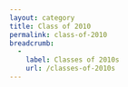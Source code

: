 ```yaml
---
layout: category
title: Class of 2010
permalink: class-of-2010
breadcrumb:
  -
    label: Classes of 2010s
    url: /classes-of-2010s
---
```

